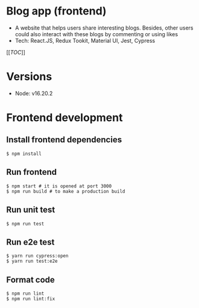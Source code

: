 # Blog app (frontend)
- A website that helps users share interesting blogs. Besides, other users could also interact with these blogs by commenting or using likes
- Tech: React.JS, Redux Tookit, Material UI, Jest, Cypress

[[_TOC_]]

# Versions
- Node: v16.20.2

# Frontend development

## Install frontend dependencies
```shell
$ npm install
```

## Run frontend
```shell
$ npm start # it is opened at port 3000
$ npm run build # to make a production build
```

## Run unit test
```shell
$ npm run test
```

## Run e2e test
```shell
$ yarn run cypress:open
$ yarn run test:e2e
```

## Format code
```shell
$ npm run lint
$ npm run lint:fix
```
